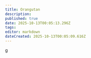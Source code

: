```yaml
---
title: Orangutan
description: 
published: true
date: 2025-10-13T00:05:13.296Z
tags: 
editor: markdown
dateCreated: 2025-10-13T00:05:09.616Z
---
```


g